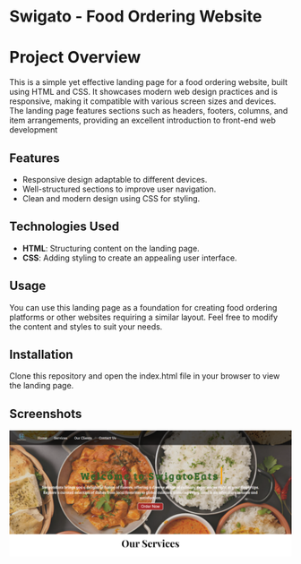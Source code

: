 
# **Swigato - Food Ordering Website**

# Project Overview
This is a simple yet effective landing page for a food ordering website, built using HTML and CSS. It showcases modern web design practices and is responsive, making it compatible with various screen sizes and devices. The landing page features sections such as headers, footers, columns, and item arrangements, providing an excellent introduction to front-end web development
## Features

- Responsive design adaptable to different devices.
- Well-structured sections to improve user navigation.
- Clean and modern design using CSS for styling.


## Technologies Used
- **HTML**: Structuring content on the landing page.
- **CSS**: Adding styling to create an appealing user interface.
## Usage

You can use this landing page as a foundation for creating food ordering platforms or other websites requiring a similar layout. Feel free to modify the content and styles to suit your needs.
## Installation

Clone this repository and open the index.html file in your browser to view the landing page.



    
## Screenshots

![App Screenshot](https://raw.githubusercontent.com/hariomgupta70427/Swigato--Food-Ordering-website/refs/heads/main/img/Screenshot_3.png)

